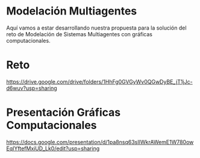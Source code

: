 # Modelación Multiagentes
Aquí vamos a estar desarrollando nuestra propuesta para la solución del reto de Modelación de Sistemas Multiagentes con gráficas computacionales.

# Reto
https://drive.google.com/drive/folders/1HhFg0GVGyWv0QGwDyBE_jT1jJc-d6wuv?usp=sharing

# Presentación Gráficas Computacionales
https://docs.google.com/presentation/d/1pa8nsq63sIIWkrAWemE1W780owEqIYftefMxiUD_Lk0/edit?usp=sharing
